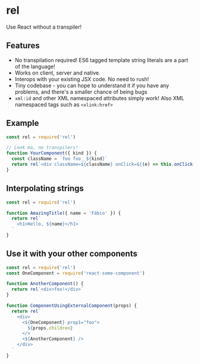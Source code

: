 # rel

Use React without a transpiler!

## Features

 - No transpilation required! ES6 tagged template string literals are a part of the language!
 - Works on client, server and native.
 - Interops with your existing JSX code. No need to rush!
 - Tiny codebase - you can hope to understand it if you have any problems, and there's a smaller chance of being bugs
 - `xml:id` and other XML namespaced attributes simply work! Also XML namespaced tags such as `<xlink:href>`

## Example

```javascript
const rel = require('rel')

// Look ma, no transpilers!
function YourComponent({ kind }) {
  const className = `foo foo__${kind}`
  return rel`<div className=${className} onClick=${(e) => this.onClick(e)} />`
}
```

## Interpolating strings

```javascript
const rel = require('rel')

function AmazingTitle({ name = 'Fábio' }) {
  return rel`
    <h1>Hello, ${name}</h1>
  `
}
```

## Use it with your other components

```javascript
const rel = require('rel')
const OneComponent = require('react-some-component')

function AnotherComponent() {
  return rel`<div>foo!</div>`
}

function ComponentUsingExternalComponent(props) {
  return rel`
    <div>
      <${OneComponent} prop1="foo">
        ${props.children}
      </>
      <${AnotherComponent} />
    </div>
  `
}
```
